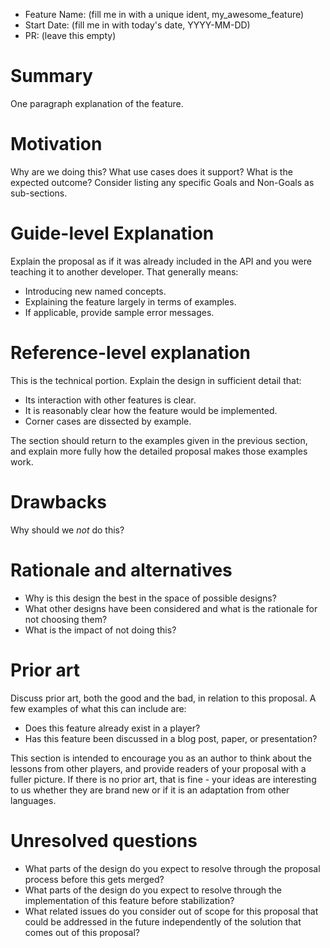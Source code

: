 - Feature Name: (fill me in with a unique ident, my_awesome_feature)
- Start Date: (fill me in with today's date, YYYY-MM-DD)
- PR: (leave this empty)

# Summary
[summary]: #summary

One paragraph explanation of the feature.

# Motivation
[motivation]: #motivation

Why are we doing this? What use cases does it support? What is the expected outcome?
Consider listing any specific Goals and Non-Goals as sub-sections.

# Guide-level Explanation
[guide-level-explanation]: #guide-level-explanation

Explain the proposal as if it was already included in the API and you were teaching it to another developer. That generally means:

* Introducing new named concepts.
* Explaining the feature largely in terms of examples.
* If applicable, provide sample error messages.

# Reference-level explanation
[reference-level-explanation]: #reference-level-explanation

This is the technical portion. Explain the design in sufficient detail that:

* Its interaction with other features is clear.
* It is reasonably clear how the feature would be implemented.
* Corner cases are dissected by example.

The section should return to the examples given in the previous section, and explain more fully how the detailed proposal makes those examples work.

# Drawbacks
[drawbacks]: #drawbacks

Why should we *not* do this?

# Rationale and alternatives
[rationale-and-alternatives]: #rationale-and-alternatives

- Why is this design the best in the space of possible designs?
- What other designs have been considered and what is the rationale for not choosing them?
- What is the impact of not doing this?

# Prior art
[prior-art]: #prior-art

Discuss prior art, both the good and the bad, in relation to this proposal.
A few examples of what this can include are:

- Does this feature already exist in a player?
- Has this feature been discussed in a blog post, paper, or presentation?

This section is intended to encourage you as an author to think about the lessons from other players, and provide readers of your proposal with a fuller picture.
If there is no prior art, that is fine - your ideas are interesting to us whether they are brand new or if it is an adaptation from other languages.

# Unresolved questions
[unresolved-questions]: #unresolved-questions

- What parts of the design do you expect to resolve through the proposal process before this gets merged?
- What parts of the design do you expect to resolve through the implementation of this feature before stabilization?
- What related issues do you consider out of scope for this proposal that could be addressed in the future independently of the solution that comes out of this proposal?